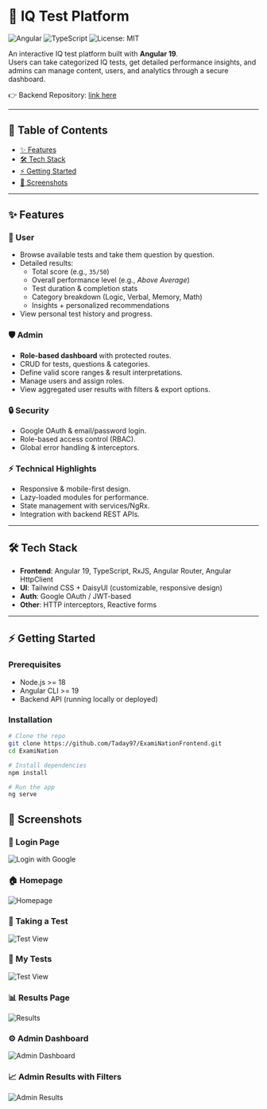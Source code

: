 # 🧠 IQ Test Platform

![Angular](https://img.shields.io/badge/Angular-19-dd0031?logo=angular&logoColor=white)
![TypeScript](https://img.shields.io/badge/TypeScript-5-blue?logo=typescript)
![License: MIT](https://img.shields.io/badge/License-MIT-green.svg)

An interactive IQ test platform built with **Angular 19**.  
Users can take categorized IQ tests, get detailed performance insights, and admins can manage content, users, and analytics through a secure dashboard.

👉 Backend Repository: [link here](https://github.com/Taday97/ExamiNation)

---

## 📑 Table of Contents
- [✨ Features](#-features)
- [🛠️ Tech Stack](#️-tech-stack)
- [⚡ Getting Started](#-getting-started)
- [📸 Screenshots](#-screenshots)

---

## ✨ Features

### 👤 User
- Browse available tests and take them question by question.
- Detailed results:
  - Total score (e.g., `35/50`)
  - Overall performance level (e.g., *Above Average*)
  - Test duration & completion stats
  - Category breakdown (Logic, Verbal, Memory, Math)
  - Insights + personalized recommendations
- View personal test history and progress.

### 🛡️ Admin
- **Role-based dashboard** with protected routes.
- CRUD for tests, questions & categories.
- Define valid score ranges & result interpretations.
- Manage users and assign roles.
- View aggregated user results with filters & export options.

### 🔒 Security
- Google OAuth & email/password login.
- Role-based access control (RBAC).
- Global error handling & interceptors.

### ⚡ Technical Highlights
- Responsive & mobile-first design.
- Lazy-loaded modules for performance.
- State management with services/NgRx.
- Integration with backend REST APIs.

---

## 🛠️ Tech Stack

- **Frontend**: Angular 19, TypeScript, RxJS, Angular Router, Angular HttpClient  
- **UI**: Tailwind CSS + DaisyUI (customizable, responsive design)  
- **Auth**: Google OAuth / JWT-based  
- **Other**: HTTP interceptors, Reactive forms  

---

## ⚡ Getting Started

### Prerequisites
- Node.js >= 18  
- Angular CLI >= 19  
- Backend API (running locally or deployed)

### Installation
```bash
# Clone the repo
git clone https://github.com/Taday97/ExamiNationFrontend.git
cd ExamiNation

# Install dependencies
npm install

# Run the app
ng serve

```
## 📸 Screenshots
### 🔑 Login Page

![Login with Google](https://github.com/user-attachments/assets/2961feb6-bb6c-441d-8da8-6851f73df1df)

### 🏠 Homepage
![Homepage](https://github.com/user-attachments/assets/fb56ce95-6811-44cc-b1cb-a72699f40bbe
)

### 📝 Taking a Test
![Test View](https://github.com/user-attachments/assets/84b8f840-1eb2-4d1b-8733-46c8e96bab3f)

### 📝 My Tests
![Test View](https://github.com/user-attachments/assets/d9ec9bd6-16da-48d7-8651-88b04fc0ad67)


### 📊 Results Page
![Results](https://github.com/user-attachments/assets/a3e18c6e-97a8-49ca-ab3b-23ff0ebd5e5e)

### ⚙️ Admin Dashboard
![Admin Dashboard](https://github.com/user-attachments/assets/ea257091-b122-46d2-bb7c-769f4077277a
)

### 📈 Admin Results with Filters
![Admin Results](https://github.com/user-attachments/assets/7a28c9e0-e040-487c-9591-257739ce2345)
